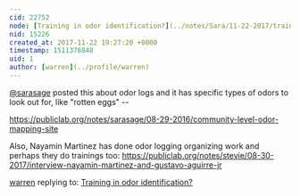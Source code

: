 ```yaml
---
cid: 22752
node: [Training in odor identification?](../notes/Sara/11-22-2017/training-in-odor-identification)
nid: 15226
created_at: 2017-11-22 19:27:20 +0000
timestamp: 1511378840
uid: 1
author: [warren](../profile/warren)
---
```


[@sarasage](/profile/sarasage) posted this about odor logs and it has specific types of odors to look out for, like "rotten eggs" -- 

https://publiclab.org/notes/sarasage/08-29-2016/community-level-odor-mapping-site

Also, Nayamin Martinez has done odor logging organizing work and perhaps they do trainings too: https://publiclab.org/notes/stevie/08-30-2017/interview-nayamin-martinez-and-gustavo-aguirre-jr

[warren](../profile/warren) replying to: [Training in odor identification?](../notes/Sara/11-22-2017/training-in-odor-identification)

